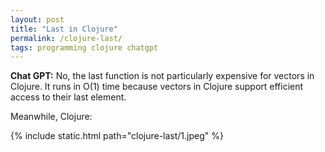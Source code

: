 ```yaml
---
layout: post
title: "Last in Clojure"
permalink: /clojure-last/
tags: programming clojure chatgpt
---
```


**Chat GPT:** No, the last function is not particularly expensive for vectors in
Clojure. It runs in O(1) time because vectors in Clojure support efficient
access to their last element.

Meanwhile, Clojure:

{% include static.html path="clojure-last/1.jpeg" %}
